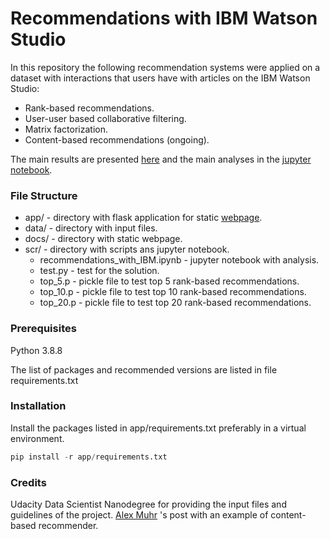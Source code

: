 # Recommendations with IBM Watson Studio

In this repository the following recommendation systems
were applied on a dataset with interactions that users have
with articles on the IBM Watson Studio:

* Rank-based recommendations.
* User-user based collaborative filtering.
* Matrix factorization.
* Content-based recommendations (ongoing).

The main results are presented [here](https://oliveirampo.github.io/ibm_engine_recommendation/)
and the main analyses in the
[jupyter notebook](https://nbviewer.jupyter.org/github/oliveirampo/ibm_engine_recommendation/blob/main/scr/recommendations_with_IBM.ipynb).

### File Structure

* app/ - directory with flask application for static
  [webpage](https://oliveirampo.github.io/ibm_engine_recommendation/).
* data/ - directory with input files.
* docs/ - directory with static webpage.
* scr/ - directory with scripts ans jupyter notebook.
    * recommendations_with_IBM.ipynb - jupyter notebook with analysis.
    * test.py - test for the solution.
    * top_5.p - pickle file to test top 5 rank-based recommendations.
    * top_10.p - pickle file to test top 10 rank-based recommendations.
    * top_20.p - pickle file to test top 20 rank-based recommendations.
    
### Prerequisites

Python 3.8.8

The list of packages and recommended versions are listed in file requirements.txt

### Installation

Install the packages listed in app/requirements.txt preferably in a virtual environment.

```python
pip install -r app/requirements.txt
```

### Credits

Udacity Data Scientist Nanodegree for providing
the input files and guidelines of the project.
[Alex Muhr](https://towardsdatascience.com/building-a-content-based-recommender-for-data-science-articles-728e5ec7d63d)
's post with an example of content-based recommender.
